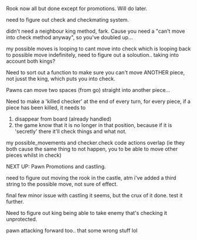 Rook now all but done except for promotions. Will do later.

need to figure out check and checkmating system.

didn't need a neighbour king method, fark. Cause you need a "can't move into check method anyway", so you've doubled up...

my possible moves is looping to cant move into check which is looping back to possible move indefinitely, need to figure out a soloution.. taking into account both kings?

Need to sort out a function to make sure you can't move ANOTHER piece, not jusst the king, which puts you into check.

Pawns can move two spaces (from go) straight into another piece...

Need to make a 'killed checker' at the end of every turn, for every piece, if a piece has been killed, it needs to 
1. disappear from board (already handled)
2. the game know that it is no longer in that position, because if it is 'secretly' there it'll check things and what not.

my possible_movements and checker.check code actions overlap (ie they both cause the same thing to not happen, you to be able to  move other pieces whilst in check)

NEXT UP:
Pawn Promotions and castling.

need to figure out moving the rook in the castle, atm i've added a third string to the possible move, not sure of effect.

final few minor issue with castling it seems, but the crux of it done. test it further.


Need to figure out king being able to take enemy that's checking it unprotected.

pawn attacking forward too.. that some wrong stuff lol